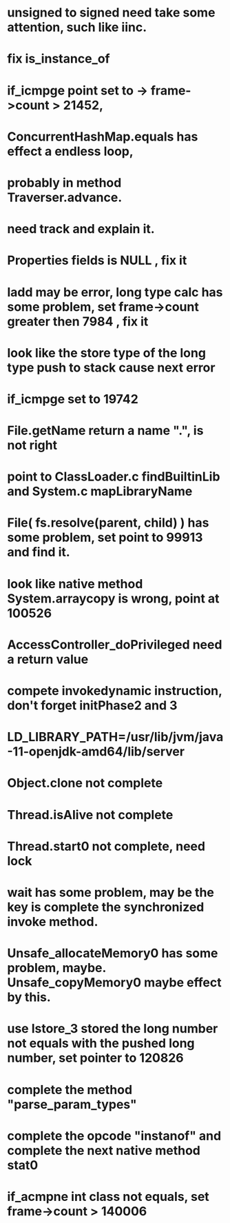 # unsigned to signed need take some attention, such like iinc.

# fix is_instance_of

# if_icmpge point set to -> frame->count > 21452,  
# ConcurrentHashMap.equals has effect a endless loop, 
# probably in method Traverser.advance. 
# need track and explain it.

# Properties fields is NULL , fix it


# ladd may be error, long type calc has some problem, set frame->count greater then 7984 , fix it
# look like the store type of the long type push to stack cause next error 

# if_icmpge set to 19742

# File.getName return a name ".", is not right
# point to ClassLoader.c findBuiltinLib and System.c mapLibraryName

# File( fs.resolve(parent, child) ) has some problem, set point to 99913 and find it.
# look like native method System.arraycopy is wrong, point at 100526

# AccessController_doPrivileged need a return value

# compete invokedynamic instruction, don't forget initPhase2 and 3

# LD_LIBRARY_PATH=/usr/lib/jvm/java-11-openjdk-amd64/lib/server

# Object.clone not complete
# Thread.isAlive not complete
# Thread.start0 not complete, need lock

# wait has some problem, may be the key is complete the synchronized invoke method.

# Unsafe_allocateMemory0 has some problem, maybe. Unsafe_copyMemory0 maybe effect by this.

# use lstore_3 stored the long number not equals with the pushed long number, set pointer to 120826  

# complete the method "parse_param_types"

# complete the opcode "instanof" and complete the next native method stat0

# if_acmpne int class not equals, set frame->count > 140006